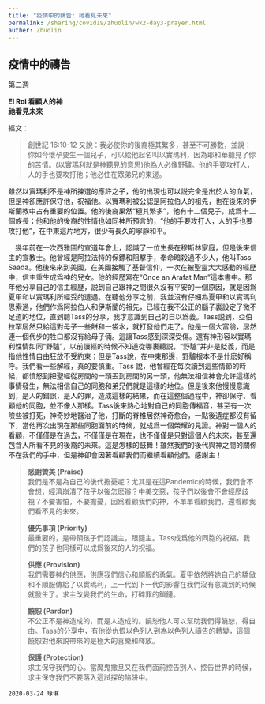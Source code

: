```yaml
---
title: "疫情中的禱告: 祂看見未來"
permalink: /sharing/covid19/zhuolin/wk2-day3-prayer.html
auther: Zhuolin
---
```

## 疫情中的禱告
第二週  

**El Roi 看顧人的神**  
**祂看見未來**  

經文：  
>創世記 16:10-12 又說：我必使你的後裔極其繁多，甚至不可勝數，並說：你如今懷孕要生一個兒子，可以給他起名叫以實瑪利，因為耶和華聽見了你的苦情。(以實瑪利就是神聽見的意思)他為人必像野驢。他的手要攻打人，人的手也要攻打他；他必住在眾弟兄的東邊。   

雖然以實瑪利不是神所揀選的應許之子，他的出現也可以説完全是出於人的血氣，但是神卻應許保守他，祝福他。以實瑪利被公認是阿拉伯人的祖先，也在後來的伊斯蘭教中占有重要的位置。他的後裔果然“極其繁多”，他有十二個兒子，成爲十二個族長；他和他的後裔的性情也如同神所預言的，“他的手要攻打人，人的手也要攻打他”，在中東這片地方，很少有長久的寧靜和平。  

　幾年前在一次西雅圖的宣道年會上，認識了一位生長在穆斯林家庭，但是後來信主的宣教士。他曾經是阿拉法特的保鏢和阻擊手，奉命暗殺過不少人，他叫Tass Saada。他後來來到美國，在美國接觸了基督信仰，一次在被聖靈大大感動的經歷中，信主重生成爲神的兒女。他的經歷寫在“Once an Arafat Man”這本書中。那年他分享自己的信主經歷，説到自己跟神之間很久沒有平安的一個原因，就是因爲夏甲和以實瑪利所經受的遭遇。在聽他分享之前，我並沒有仔細為夏甲和以實瑪利思索過，他們作爲阿拉伯人和伊斯蘭的祖先，已經在我不公正的腦子裏設定了微不足道的地位，直到聼Tass的分享，我才意識到自己的自以爲義。Tass説到，亞伯拉罕居然只給這對母子一些餅和一袋水，就打發他們走了。他是一個大富翁，居然連一個代步的牲口都沒有給母子倆。這讓Tass感到深深受傷。還有神形容以實瑪利性情如同“野驢”，以前讀經的時候不知道從哪裏聽説，“野驢”并非是貶義，而是指他性情自由狂放不受約束；但是Tass說，在中東那邊，野驢根本不是什麽好稱呼。我們看一些解經，真的要慎重。Tass 說，他曾經在每次讀到這些情節的時候，都憤怒到把聖經從房間的一頭丟到房間的另一頭，他無法相信神會允許這樣的事情發生，無法相信自己的同胞和弟兄們就是這樣的地位。但是後來他慢慢意識到，是人的錯誤，是人的罪，造成這樣的結果，而在這整個過程中，神卻保守、看顧他的同胞，並不像人那樣。Tass後來熱心地對自己的同胞傳福音，甚至有一次險些被打死，神奇妙地醫治了他，打斷的脊椎居然神奇愈合，一點後遺症都沒有留下，當他再次出現在那些同胞面前的時候，就成爲一個榮耀的見證。神對一個人的看顧，不僅僅是在過去，不僅僅是在現在，也不僅僅是只對這個人的未來，甚至還包含人所看不見的後裔的未來。這是怎樣的鼓舞！雖然我們的後代與神之間的關係不在我們的手中，但是神卻會因著看顧我們而繼續看顧他們。感謝主！  

> **感謝贊美 (Praise)**  
> 我們是不是為自己的後代擔憂呢？尤其是在這Pandemic的時候，我們會不會想，經濟崩潰了孩子以後怎麽辦？中美交惡，孩子們以後會不會經歷歧視？不要害怕，不要擔憂，因爲看顧我們的神，不單單看顧我們，還看顧我們看不見的未來。  
>
> **優先事項 (Priority)**  
> 最重要的，是帶領孩子們認識主，跟隨主。Tass成爲他的同胞的祝福，我們的孩子也同樣可以成爲後來的人的祝福。  
>
> **供應 (Provision)**  
> 我們需要神的供應，供應我們信心和順服的勇氣。夏甲依然將她自己的驕傲和不順服傳給了以實瑪利，上一代到下一代的影響在我們沒有意識到的時候就發生了。求主改變我們的生命，打碎罪的鎖鏈。  
>
> **饒恕 (Pardon)**  
> 不公正不是神造成的，而是人造成的。饒恕他人可以幫助我們得饒恕，得自由。Tass的分享中，有他從仇恨以色列人到為以色列人禱告的轉變，這個饒恕對他來説帶來的是極大的喜樂和釋放。  
>
> **保護 (Protection)**  
> 求主保守我們的心。當魔鬼撒旦又在我們面前控告別人、控告世界的時候，求主保守我們不要落入這試探的陷阱中。  

`2020-03-24 琢琳`
